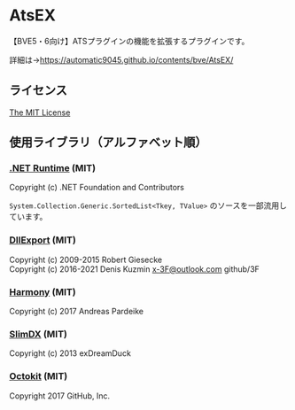 # AtsEX
【BVE5・6向け】ATSプラグインの機能を拡張するプラグインです。

詳細は→https://automatic9045.github.io/contents/bve/AtsEX/

## ライセンス
[The MIT License](LICENSE)

## 使用ライブラリ（アルファベット順）
### [.NET Runtime](https://github.com/dotnet/runtime) (MIT)

Copyright (c) .NET Foundation and Contributors

`System.Collection.Generic.SortedList<Tkey, TValue>` のソースを一部流用しています。

### [DllExport](https://github.com/3F/DllExport) (MIT)

Copyright (c) 2009-2015  Robert Giesecke  
Copyright (c) 2016-2021  Denis Kuzmin <x-3F@outlook.com> github/3F

### [Harmony](https://github.com/pardeike/Harmony) (MIT)

Copyright (c) 2017  Andreas Pardeike

### [SlimDX](https://www.nuget.org/packages/SlimDX/) (MIT)

Copyright (c) 2013  exDreamDuck

### [Octokit](https://github.com/octokit/octokit.net) (MIT)

Copyright 2017 GitHub, Inc.
